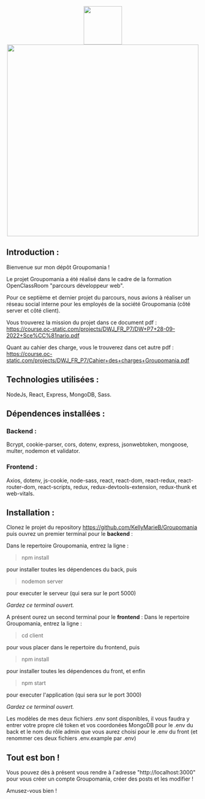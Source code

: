 <p g align="center">
<img src="https://user-images.githubusercontent.com/96128478/193409891-dcd75c15-8fdc-41e0-9869-ab82786b7105.svg" width="100"> <img src="https://user-images.githubusercontent.com/96128478/193410065-a6df5bbe-7b60-4294-9f70-e6cfef3edc5b.svg" width="500">
 </p>

## Introduction :


 Bienvenue sur mon dépôt Groupomania !
 
 Le projet Groupomania a été réalisé dans le cadre de la formation OpenClassRoom "parcours développeur web".
 
 Pour ce septième et dernier projet du parcours, nous avions à réaliser un réseau social interne pour les employés de la société Groupomania (côté server et côté client).
 
 Vous trouverez la mission du projet dans ce document pdf :
 https://course.oc-static.com/projects/DWJ_FR_P7/DW+P7+28-09-2022+Sce%CC%81nario.pdf
 
 Quant au cahier des charge, vous le trouverez dans cet autre pdf :
 https://course.oc-static.com/projects/DWJ_FR_P7/Cahier+des+charges+Groupomania.pdf
 
 
 ## Technologies utilisées :
 NodeJs, React, Express, MongoDB, Sass.
 
 
 ## Dépendences installées :
 ### Backend :
 Bcrypt, cookie-parser, cors, dotenv, express, jsonwebtoken, mongoose, multer, nodemon et validator.
 ### Frontend :
 Axios, dotenv, js-cookie, node-sass, react, react-dom, react-redux, react-router-dom, react-scripts, redux, redux-devtools-extension, redux-thunk et web-vitals.
 
 
 ## Installation :
 Clonez le projet du repository https://github.com/KellyMarieB/Groupomania puis ouvrez un premier terminal pour le **backend** :
 
 Dans le repertoire Groupomania, entrez la ligne : 
 >npm install
 
 pour installer toutes les dépendences du back,
 puis 
 >nodemon server
 
 pour executer le serveur (qui sera sur le port 5000)

*Gardez ce terminal ouvert.*

 
 A présent ourez un second terminal pour le **frontend** :
 Dans le repertoire Groupomania, entrez la ligne : 
 >cd client
 
 pour vous placer dans le repertoire du frontend, puis
 >npm install
 
 pour installer toutes les dépendences du front,
 et enfin
  >npm start

 pour executer l'application (qui sera sur le port 3000)
 
 *Gardez ce terminal ouvert.*
 
 Les modèles de mes deux fichiers .env sont disponibles, il vous faudra y entrer votre propre clé token et vos coordonées MongoDB pour le .env du back et le nom du rôle admin que vous aurez choisi pour le .env du front (et renommer ces deux fichiers .env.example par .env)
 
 
 ## Tout est bon ! 
 Vous pouvez dès à présent vous rendre à l'adresse "http://localhost:3000" 
 pour vous créer un compte Groupomania, créer des posts et les modifier !
 
 Amusez-vous bien !
